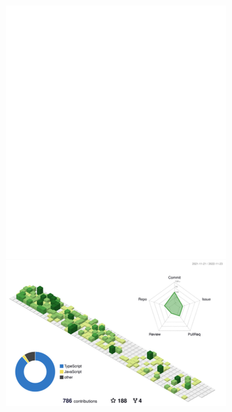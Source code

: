 ![Metrics](https://github.com/slash9494/slash9494/blob/master/github-metrics.svg)
![](./profile-3d-contrib/profile-green-animate.svg)
